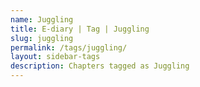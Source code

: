 ```yaml
---
name: Juggling
title: E-diary | Tag | Juggling
slug: juggling
permalink: /tags/juggling/
layout: sidebar-tags
description: Chapters tagged as Juggling
---
```

